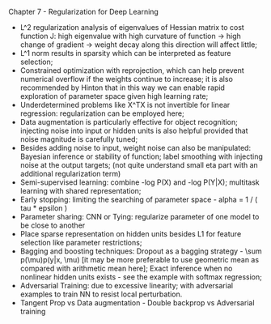 Chapter 7 - Regularization for Deep Learning
- L^2 regularization analysis of eigenvalues of Hessian matrix to cost function J: high eigenvalue with high curvature of function -> high change of gradient -> weight decay along this direction will affect little;
- L^1 norm results in sparsity which can be interpreted as feature selection;
- Constrained optimization with reprojection, which can help prevent numerical overflow if the weights continue to increase; it is also recommended by Hinton that in this way we can enable rapid exploration of parameter space given high learning rate;
- Underdetermined problems like X^TX is not invertible for linear regression: regularization can be employed here;
- Data augmentation is particularly effective for object recognition; injecting noise into input or hidden units is also helpful provided that noise magnitude is carefully tuned;
- Besides adding noise to input, weight noise can also be manipulated: Bayesian inference or stability of function; label smoothing with injecting noise at the output targets; (not quite understand small eta part with an additional regularization term)
- Semi-supervised learning: combine -log P(X) and -log P(Y|X); multitask learning with shared representation;
- Early stopping: limiting the searching of parameter space - alpha = 1 / ( tau * epsilon )
- Parameter sharing: CNN or Tying: regularize parameter of one model to be close to another
- Place sparse representation on hidden units besides L1 for feature selection like parameter restrictions;
- Bagging and boosting techniques: Dropout as a bagging strategy - \sum p(\mu)p(y|x, \mu) [it may be more preferable to use geometric mean as compared with arithmetic mean here]; Exact inference when no nonlinear hidden units exists - see the example with softmax regression;
- Adversarial Training: due to excessive linearity; with adversarial examples to train NN to resist local perturbation.
- Tangent Prop vs Data augmentation - Double backprop vs Adversarial training

